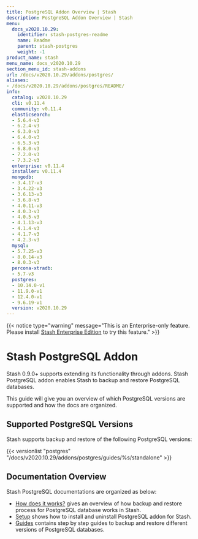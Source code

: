 ```yaml
---
title: PostgreSQL Addon Overview | Stash
description: PostgreSQL Addon Overview | Stash
menu:
  docs_v2020.10.29:
    identifier: stash-postgres-readme
    name: Readme
    parent: stash-postgres
    weight: -1
product_name: stash
menu_name: docs_v2020.10.29
section_menu_id: stash-addons
url: /docs/v2020.10.29/addons/postgres/
aliases:
- /docs/v2020.10.29/addons/postgres/README/
info:
  catalog: v2020.10.29
  cli: v0.11.4
  community: v0.11.4
  elasticsearch:
  - 5.6.4-v3
  - 6.2.4-v3
  - 6.3.0-v3
  - 6.4.0-v3
  - 6.5.3-v3
  - 6.8.0-v3
  - 7.2.0-v3
  - 7.3.2-v3
  enterprise: v0.11.4
  installer: v0.11.4
  mongodb:
  - 3.4.17-v3
  - 3.4.22-v3
  - 3.6.13-v3
  - 3.6.8-v3
  - 4.0.11-v3
  - 4.0.3-v3
  - 4.0.5-v3
  - 4.1.13-v3
  - 4.1.4-v3
  - 4.1.7-v3
  - 4.2.3-v3
  mysql:
  - 5.7.25-v3
  - 8.0.14-v3
  - 8.0.3-v3
  percona-xtradb:
  - 5.7-v3
  postgres:
  - 10.14.0-v1
  - 11.9.0-v1
  - 12.4.0-v1
  - 9.6.19-v1
  version: v2020.10.29
---
```


{{< notice type="warning" message="This is an Enterprise-only feature. Please install [Stash Enterprise Edition](/docs/v2020.10.29/setup/install/enterprise) to try this feature." >}}

# Stash PostgreSQL Addon

Stash 0.9.0+ supports extending its functionality through addons. Stash PostgreSQL addon enables Stash to backup and restore PostgreSQL databases.

This guide will give you an overview of which PostgreSQL versions are supported and how the docs are organized.

## Supported PostgreSQL Versions

Stash supports backup and restore of the following PostgreSQL versions:

{{< versionlist "postgres" "/docs/v2020.10.29/addons/postgres/guides/%s/standalone" >}}

## Documentation Overview

Stash PostgreSQL documentations are organized as below:

- [How does it works?](/docs/v2020.10.29/addons/postgres/overview) gives an overview of how backup and restore process for PostgreSQL database works in Stash.
- [Setup](/docs/v2020.10.29/addons/postgres/setup/install) shows how to install and uninstall PostgreSQL addon for Stash.
- [Guides](/docs/v2020.10.29/addons/postgres/guides/11.2/standalone) contains step by step guides to backup and restore different versions of PostgreSQL databases.
